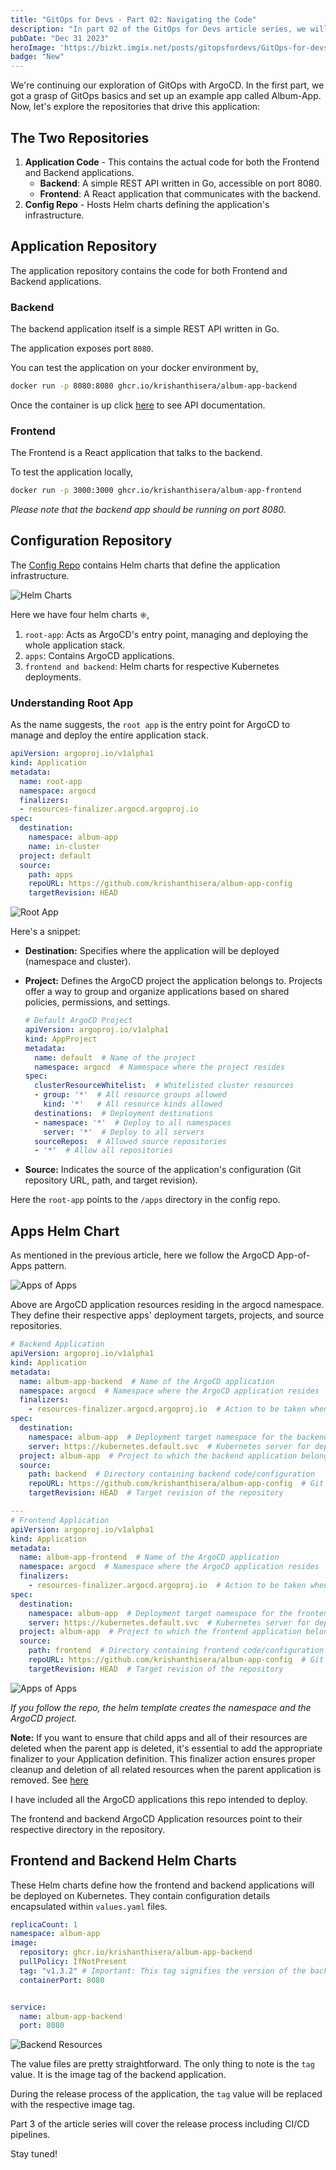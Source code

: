 ```yaml
---
title: "GitOps for Devs - Part 02: Navigating the Code"
description: "In part 02 of the GitOps for Devs article series, we will dive deeper into the code."
pubDate: "Dec 31 2023"
heroImage: 'https://bizkt.imgix.net/posts/gitopsfordevs/GitOps-for-devs-code.jpeg'
badge: "New"
---
```

We're continuing our exploration of GitOps with ArgoCD. In the first part, we got a grasp of GitOps basics and set up an example app called Album-App. Now, let's explore the repositories that drive this application:

## The Two Repositories

1. **Application Code** - This contains the actual code for both the Frontend and Backend applications.
    - **Backend**: A simple REST API written in Go, accessible on port 8080.
    - **Frontend**: A React application that communicates with the backend.
2. **Config Repo** - Hosts Helm charts defining the application's infrastructure.

## Application Repository

The application repository contains the code for both Frontend and Backend applications.

### Backend

The backend application itself is a simple REST API written in Go.

The application exposes port `8080`.

You can test the application on your docker environment by,

```bash
docker run -p 8080:8080 ghcr.io/krishanthisera/album-app-backend
```

Once the container is up click [here](http://localhost:8080/docs/index.html) to see API documentation.

### Frontend

The Frontend is a React application that talks to the backend.

To test the application locally,

```bash
docker run -p 3000:3000 ghcr.io/krishanthisera/album-app-frontend
```

_Please note that the backend app should be running on port 8080._

## Configuration Repository

The [Config Repo](https://github.com/krishanthisera/album-app-config) contains Helm charts that define the application infrastructure.

![Helm Charts](https://bizkt.imgix.net/posts/gitopsfordevs/ARGO_HELM_CHARTS.png)

Here we have four helm charts ⎈,

1. `root-app`: Acts as ArgoCD's entry point, managing and deploying the whole application stack.
2. `apps`: Contains ArgoCD applications.
3. `frontend and backend`: Helm charts for respective Kubernetes deployments.

### Understanding Root App

As the name suggests, the `root app` is the entry point for ArgoCD to manage and deploy the entire application stack.

```yaml
apiVersion: argoproj.io/v1alpha1
kind: Application
metadata:
  name: root-app
  namespace: argocd
  finalizers:
  - resources-finalizer.argocd.argoproj.io
spec:
  destination:
    namespace: album-app
    name: in-cluster
  project: default
  source:
    path: apps
    repoURL: https://github.com/krishanthisera/album-app-config
    targetRevision: HEAD
```

![Root App](https://bizkt.imgix.net/posts/gitopsfordevs/ARGO_ROOT-APP.png)

Here's a snippet:

- **Destination:** Specifies where the application will be deployed (namespace and cluster).
- **Project:** Defines the ArgoCD project the application belongs to. Projects offer a way to group and organize applications based on shared policies, permissions, and settings.

    ```yaml
    # Default ArgoCD Project
    apiVersion: argoproj.io/v1alpha1
    kind: AppProject
    metadata:
      name: default  # Name of the project
      namespace: argocd  # Namespace where the project resides
    spec:
      clusterResourceWhitelist:  # Whitelisted cluster resources
      - group: '*'  # All resource groups allowed
        kind: '*'   # All resource kinds allowed
      destinations:  # Deployment destinations
      - namespace: '*'  # Deploy to all namespaces
        server: '*'  # Deploy to all servers
      sourceRepos:  # Allowed source repositories
      - '*'  # Allow all repositories
    ```

- **Source:** Indicates the source of the application's configuration (Git repository URL, path, and target revision).

Here the `root-app` points to the `/apps` directory in the config repo.

## Apps Helm Chart

As mentioned in the previous article, here we follow the ArgoCD App-of-Apps pattern.

![Apps of Apps](https://bizkt.imgix.net/posts/gitopsdevs/ARGO_APPS_OF_APPS.png)

Above are ArgoCD application resources residing in the argocd namespace. They define their respective apps' deployment targets, projects, and source repositories.

```yaml
# Backend Application
apiVersion: argoproj.io/v1alpha1
kind: Application
metadata:
  name: album-app-backend  # Name of the ArgoCD application
  namespace: argocd  # Namespace where the ArgoCD application resides
  finalizers:
    - resources-finalizer.argocd.argoproj.io  # Action to be taken when deleting the resource
spec:
  destination:
    namespace: album-app  # Deployment target namespace for the backend application
    server: https://kubernetes.default.svc  # Kubernetes server for deployment
  project: album-app  # Project to which the backend application belongs
  source:
    path: backend  # Directory containing backend code/configuration
    repoURL: https://github.com/krishanthisera/album-app-config  # Git repository URL
    targetRevision: HEAD  # Target revision of the repository

---
# Frontend Application
apiVersion: argoproj.io/v1alpha1
kind: Application
metadata:
  name: album-app-frontend  # Name of the ArgoCD application
  namespace: argocd  # Namespace where the ArgoCD application resides
  finalizers:
    - resources-finalizer.argocd.argoproj.io  # Action to be taken when deleting the resource
spec:
  destination:
    namespace: album-app  # Deployment target namespace for the frontend application
    server: https://kubernetes.default.svc  # Kubernetes server for deployment
  project: album-app  # Project to which the frontend application belongs
  source:
    path: frontend  # Directory containing frontend code/configuration
    repoURL: https://github.com/krishanthisera/album-app-config  # Git repository URL
    targetRevision: HEAD  # Target revision of the repository
```

![Apps of Apps](https://bizkt.imgix.net/posts/gitopsfordevs/ARGO_ALBUM-APPS.png)

_If you follow the repo, the helm template creates the namespace and the ArgoCD project._

**Note:** If you want to ensure that child apps and all of their resources are deleted when the parent app is deleted, it's essential to add the appropriate finalizer to your Application definition. This finalizer action ensures proper cleanup and deletion of all related resources when the parent application is removed. See [here](https://argo-cd.readthedocs.io/en/stable/user-guide/app_deletion/)

I have included all the ArgoCD applications this repo intended to deploy.

The frontend and backend ArgoCD Application resources point to their respective directory in the repository.

## Frontend and Backend Helm Charts

These Helm charts define how the frontend and backend applications will be deployed on Kubernetes. They contain configuration details encapsulated within `values.yaml` files.

```yaml
replicaCount: 1
namespace: album-app
image:
  repository: ghcr.io/krishanthisera/album-app-backend
  pullPolicy: IfNotPresent
  tag: "v1.3.2" # Important: This tag signifies the version of the backend application.
  containerPort: 8080


service: 
  name: album-app-backend
  port: 8080
```

![Backend Resources](https://bizkt.imgix.net/posts/gitopsfordevs/ARGO_ALBUM-APP_BE.png)

The value files are pretty straightforward. The only thing to note is the `tag` value. It is the image tag of the backend application.

During the release process of the application, the `tag` value will be replaced with the respective image tag.

Part 3 of the article series will cover the release process including CI/CD pipelines.

Stay tuned!
